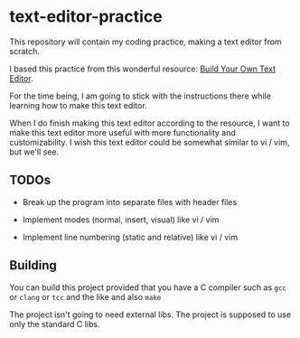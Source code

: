 # text-editor-practice

This repository will contain my coding practice, making a text editor
from scratch.

I based this practice from this wonderful resource: [Build Your Own Text Editor](https://viewsourcecode.org/snaptoken/kilo/index.html).

For the time being, I am going to stick with the instructions there while
learning how to make this text editor.

When I do finish making this text editor according to the resource, I want to
make this text editor more useful with more functionality and customizability.
I wish this text editor could be somewhat similar to vi / vim, but we'll see.

## TODOs

- Break up the program into separate files with header files

- Implement modes (normal, insert, visual) like vi / vim

- Implement line numbering (static and relative) like vi / vim

## Building

You can build this project provided that you have a C compiler such as
`gcc` or `clang` or `tcc` and the like and also `make`

The project isn't going to need external libs. The project is supposed
to use only the standard C libs.
